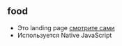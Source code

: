 ## food

- Это landing page [смотрите сами](https://ker-yaqw.git.io/picture/dist/)
- Используется Native JavaScript  
